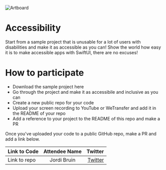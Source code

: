 ![Artboard](https://www.swiftuiseries.com/images/events/banner-accessibility.png)

# Accessibility

Start from a sample project that is unusable for a lot of users with disabilities and make it as accessible as you can! Show the world how easy it is to make accessible apps with SwiftUI, there are no excuses!
# How to participate

- Download the sample project here
- Go through the project and make it as accessibile and inclusive as you can
- Create a new public repo for your code
- Upload your screen recording to YouTube or WeTransfer and add it in the README of your repo
- Add a reference to your project to the README of this repo and make a PR

Once you've uploaded your code to a public GitHub repo, make a PR and add a link below.

| Link to Code  | Attendee Name    | Twitter                                   |
| ------------- |:----------------:| ------------------------------------------------:|
| Link to repo  | Jordi Bruin     | [Twitter](https://www.twitter.com/jordibruin)    |


